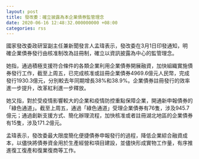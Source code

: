 ```yaml
---
layout: post
title: 發改委：確立披露為本企業債券監管理念
date: 2020-06-16 12:48:32.000000000 +08:00
categories: rss
---
```


國家發改委政研室副主任兼新聞發言人孟瑋表示，發改委在3月1日印發通知，明確企業債券發行由核准制改為註冊制，確立以資訊披露為中心的監管理念。

她指，通過積極支援符合條件的各類企業利用企業債券開展融資，加快組織實施債券發行工作，截至上周五，已完成核准或註冊企業債券4969.6億元人民幣，完成發行1930.3億元，分別較去年同期增長38%和38.9%。企業債券註冊發行的效率進一步提升，改革紅利進一步釋放。

她又指，對於受疫情影響較大的企業和疫情防控重點保障企業，開通新申報債券的「綠色通道」。截至上周五，通過「綠色通道」受理企業債券有76隻，涉及945.7億元；通過創新支援方式、簡化辦理流程，加快核准或者註冊湖北地區的企業債券有15隻，涉及171.2億元。

孟瑋表示，發改委最大限度簡化便捷債券申報發行的過程，降低企業綜合融資成本，以儘快將債券資金用於生產經營和項目建設，並儘快形成實物工作量，有序推進復工復產和復業復商等工作。
